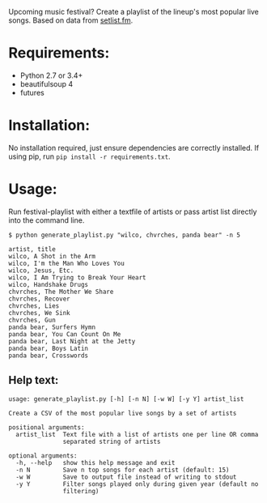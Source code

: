 Upcoming music festival? Create a playlist of the lineup's most popular live songs. Based on data from [setlist.fm](http://www.setlist.fm).

# Requirements:

* Python 2.7 or 3.4+
* beautifulsoup 4
* futures

# Installation:
No installation required, just ensure dependencies are correctly installed. If using pip, run `pip install -r requirements.txt`.

# Usage:
Run festival-playlist with either a textfile of artists or pass artist list directly into the command line. 

```
$ python generate_playlist.py "wilco, chvrches, panda bear" -n 5

artist, title
wilco, A Shot in the Arm
wilco, I'm the Man Who Loves You
wilco, Jesus, Etc.
wilco, I Am Trying to Break Your Heart
wilco, Handshake Drugs
chvrches, The Mother We Share
chvrches, Recover
chvrches, Lies
chvrches, We Sink
chvrches, Gun
panda bear, Surfers Hymn
panda bear, You Can Count On Me
panda bear, Last Night at the Jetty
panda bear, Boys Latin
panda bear, Crosswords
```

## Help text:

```
usage: generate_playlist.py [-h] [-n N] [-w W] [-y Y] artist_list

Create a CSV of the most popular live songs by a set of artists

positional arguments:
  artist_list  Text file with a list of artists one per line OR comma
               separated string of artists

optional arguments:
  -h, --help   show this help message and exit
  -n N         Save n top songs for each artist (default: 15)
  -w W         Save to output file instead of writing to stdout
  -y Y         Filter songs played only during given year (default no
               filtering)
```

